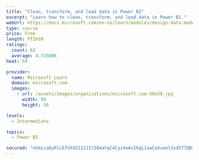 ```yaml
---
title: "Clean, transform, and load data in Power BI"
excerpt: "Learn how to clean, transform, and load data in Power BI."
webUrl: https://docs.microsoft.com/en-us/learn/modules/design-data-model-power-bi/
type: course
price: Free
length: PT2H1M
ratings:
  count: 62
  average: 4.725806
heat: 59

provider:
  name: Microsoft Learn
  domain: microsoft.com
  images:
    - url: /assets/images/organizations/microsoft.com-50x50.jpg
      width: 50
      height: 50

levels:
  - Intermediate

topics:
  - Power BI

secured: "eVmica8yRlL67VX45I1IJ1l5Q4atqC4Cyi4eAsIKqL1aaCoXuoel2xdST7QB3UT1dC8qcIYqNXt2bfFz8Fp4+Y1rObKY4namyPZ1CAG9U6eYLJylOfcdx14SR19CH/gBx8F9u+AVtfnwkpA6G7YWDJ1dyAsN7+ur7G9yvgOSHP+UVMQsIoITRbNEutpAgM7O0JIwK2Bh13HM2De5oeWBZ5v5ZzvqYBl1wZ4gtTV7PEsf1G7ckfEXIEhTSgg2h10DvVfZJTIU+ZMB/Ak5HCx0FeBne5OTSLrxAgVGFTRHoO8lb4ykDOfQ68ACu60gMkE/GOYSi6Dfo3NFkBP6pOm+jSHQx/8sXAt/yXR7UDQiFZanZPoyFQ7N5SF9D+K1DfZJs2fmV+uXrcmksTYkSa7ysA==;NH9AUJYC6L2lwIZG3/qKQQ=="
---
```


